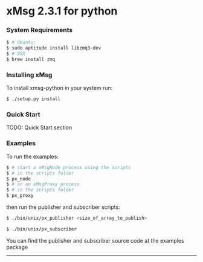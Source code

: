 # xMsg 2.3.1 for python

### System Requirements

```sh
$ # Ubuntu:
$ sudo aptitude install libzmq3-dev
$ # OSX
$ brew install zmq
```

### Installing xMsg

To install xmsg-python in your system run:

```sh
$ ./setup.py install
```

### Quick Start
TODO: Quick Start section


### Examples

To run the examples:

```sh
$ # start a xMsgNode process using the scripts
$ # in the scripts folder
$ px_node
$ # or an xMsgProxy process 
$ # in the scripts folder
$ px_proxy
```

then run the publisher and subscriber scripts:

```sh
$ ./bin/unix/px_publisher <size_of_array_to_publish>
```

```sh
$ ./bin/unix/px_subscriber
```

You can find the publisher and subscriber source code at the examples package

---
